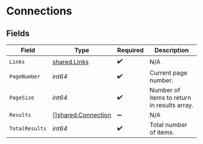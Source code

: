 # Connections


## Fields

| Field                                                           | Type                                                            | Required                                                        | Description                                                     |
| --------------------------------------------------------------- | --------------------------------------------------------------- | --------------------------------------------------------------- | --------------------------------------------------------------- |
| `Links`                                                         | [shared.Links](../../../pkg/models/shared/links.md)             | :heavy_check_mark:                                              | N/A                                                             |
| `PageNumber`                                                    | *int64*                                                         | :heavy_check_mark:                                              | Current page number.                                            |
| `PageSize`                                                      | *int64*                                                         | :heavy_check_mark:                                              | Number of items to return in results array.                     |
| `Results`                                                       | [][shared.Connection](../../../pkg/models/shared/connection.md) | :heavy_minus_sign:                                              | N/A                                                             |
| `TotalResults`                                                  | *int64*                                                         | :heavy_check_mark:                                              | Total number of items.                                          |